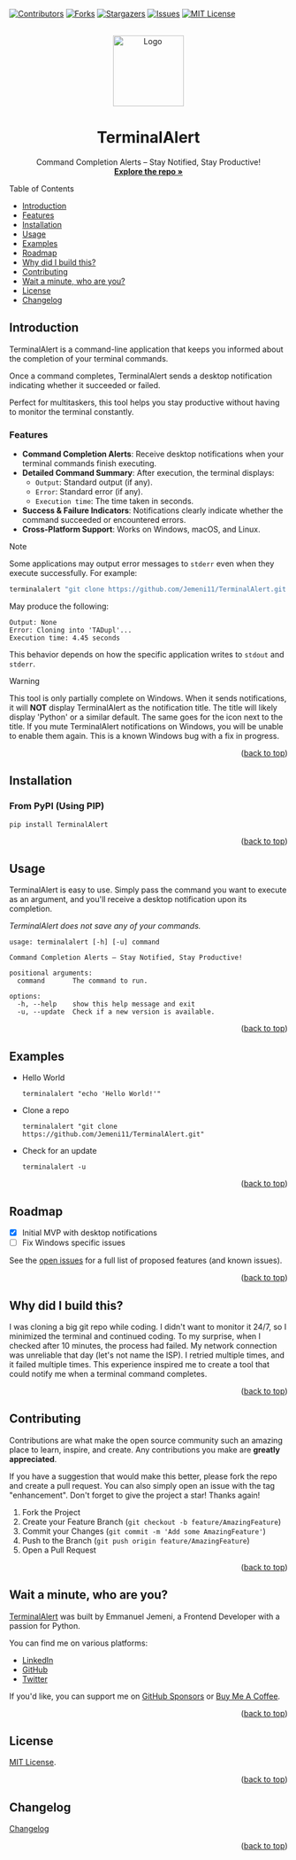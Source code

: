 <a id="readme-top"></a>

<!-- PROJECT SHIELDS -->

[![Contributors][contributors-shield]][contributors-url]
[![Forks][forks-shield]][forks-url]
[![Stargazers][stars-shield]][stars-url]
[![Issues][issues-shield]][issues-url]
[![MIT License][license-shield]][license-url]



<!-- PROJECT LOGO -->
<br />
<div align="center">
  <a href="https://github.com/Jemeni11/TerminalAlert">
    <img src="/TerminalAlert/icons/logo.png" alt="Logo" width="128" height="128">
  </a>

  <h1 align="center">TerminalAlert</h1>

  <p align="center">
    Command Completion Alerts – Stay Notified, Stay Productive!
    <br />
    <a href="https://github.com/Jemeni11/TerminalAlert"><strong>Explore the repo »</strong></a>
  </p>
</div>




Table of Contents

- [Introduction](#introduction)
- [Features](#features)
- [Installation](#installation)
- [Usage](#usage)
- [Examples](#examples)
- [Roadmap](#roadmap)
- [Why did I build this?](#why-did-i-build-this)
- [Contributing](#contributing)
- [Wait a minute, who are you?](#wait-a-minute-who-are-you)
- [License](#license)
- [Changelog](#changelog)

## Introduction

TerminalAlert is a command-line application that keeps you informed about the
completion of your terminal commands.

Once a command completes, TerminalAlert sends a desktop notification indicating whether it succeeded or failed.

Perfect for multitaskers, this tool helps you stay productive without
having to monitor the terminal constantly.

### Features

- **Command Completion Alerts**: Receive desktop notifications when your terminal commands finish executing.
- **Detailed Command Summary**: After execution, the terminal displays:
    - `Output`: Standard output (if any).
    - `Error`: Standard error (if any).
    - `Execution time`: The time taken in seconds.
- **Success & Failure Indicators**: Notifications clearly indicate whether the command succeeded or encountered errors.
- **Cross-Platform Support**: Works on Windows, macOS, and Linux.

> [!NOTE]
>
> Some applications may output error messages to `stderr` even when they execute successfully. For example:
>
> ```bash
> terminalalert "git clone https://github.com/Jemeni11/TerminalAlert.git TADupl"
> ```
> May produce the following:
> ```
> Output: None  
> Error: Cloning into 'TADupl'...  
> Execution time: 4.45 seconds  
> ```
> This behavior depends on how the specific application writes to `stdout` and `stderr`.


> [!WARNING]
>
> This tool is only partially complete on Windows. When it sends notifications,
> it will **NOT** display TerminalAlert as the notification title. The title will likely display 'Python' or a similar
> default.
> The same goes for the icon next to the title. If you mute TerminalAlert notifications
> on Windows, you will be unable to enable them again. This is a known Windows bug with a fix in progress.


<p align="right">(<a href="#readme-top">back to top</a>)</p>

## Installation

### From PyPI (Using PIP)

```
pip install TerminalAlert
```

<p align="right">(<a href="#readme-top">back to top</a>)</p>

## Usage

TerminalAlert is easy to use. Simply pass the command you want to
execute as an argument, and you'll receive a desktop notification upon its completion.

_TerminalAlert does not save any of your commands._

```
usage: terminalalert [-h] [-u] command

Command Completion Alerts – Stay Notified, Stay Productive!

positional arguments:
  command       The command to run.

options:
  -h, --help    show this help message and exit
  -u, --update  Check if a new version is available.
```

<p align="right">(<a href="#readme-top">back to top</a>)</p>

## Examples

- Hello World

    ```
    terminalalert "echo 'Hello World!'"
    ```

- Clone a repo

    ```
    terminalalert "git clone https://github.com/Jemeni11/TerminalAlert.git"
    ```

- Check for an update

    ```
    terminalalert -u
    ```

<p align="right">(<a href="#readme-top">back to top</a>)</p>

## Roadmap

- [x] Initial MVP with desktop notifications
- [ ] Fix Windows specific issues

See the [open issues](https://github.com/Jemeni11/TerminalAlert/issues) for a full list of proposed features (and known
issues).

<p align="right">(<a href="#readme-top">back to top</a>)</p>

## Why did I build this?

I was cloning a big git repo while coding. I didn't want to monitor it 24/7, so I minimized the terminal and continued
coding. To my surprise, when I checked after 10 minutes, the process had failed. My network connection was unreliable
that day (let's not name the ISP). I retried multiple times, and it failed multiple times. This experience inspired me
to create a tool that could notify me when a terminal command completes.

<p align="right">(<a href="#readme-top">back to top</a>)</p>

## Contributing

Contributions are what make the open source community such an amazing place to learn, inspire, and create. Any
contributions you make are **greatly appreciated**.

If you have a suggestion that would make this better, please fork the repo and create a pull request. You can also
simply open an issue with the tag "enhancement".
Don't forget to give the project a star! Thanks again!

1. Fork the Project
2. Create your Feature Branch (`git checkout -b feature/AmazingFeature`)
3. Commit your Changes (`git commit -m 'Add some AmazingFeature'`)
4. Push to the Branch (`git push origin feature/AmazingFeature`)
5. Open a Pull Request

<p align="right">(<a href="#readme-top">back to top</a>)</p>

## Wait a minute, who are you?

[TerminalAlert](https://github.com/Jemeni11/TerminalAlert) was built by Emmanuel Jemeni, a Frontend Developer with a
passion for Python.

You can find me on various platforms:

- [LinkedIn](https://www.linkedin.com/in/emmanuel-jemeni/)
- [GitHub](https://github.com/Jemeni11)
- [Twitter](https://twitter.com/Jemeni11_)

If you'd like, you can support me on [GitHub Sponsors](https://github.com/sponsors/Jemeni11/)
or [Buy Me A Coffee](https://www.buymeacoffee.com/jemeni11).


<p align="right">(<a href="#readme-top">back to top</a>)</p>

## License

[MIT License](/LICENSE).

<p align="right">(<a href="#readme-top">back to top</a>)</p>

## Changelog

[Changelog](/CHANGELOG.md)

<p align="right">(<a href="#readme-top">back to top</a>)</p>


[contributors-shield]: https://img.shields.io/github/contributors/Jemeni11/TerminalAlert.svg?style=for-the-badge

[contributors-url]: https://github.com/Jemeni11/TerminalAlert/graphs/contributors

[forks-shield]: https://img.shields.io/github/forks/Jemeni11/TerminalAlert.svg?style=for-the-badge

[forks-url]: https://github.com/Jemeni11/TerminalAlert/network/members

[stars-shield]: https://img.shields.io/github/stars/Jemeni11/TerminalAlert.svg?style=for-the-badge

[stars-url]: https://github.com/Jemeni11/TerminalAlert/stargazers

[issues-shield]: https://img.shields.io/github/issues/Jemeni11/TerminalAlert.svg?style=for-the-badge

[issues-url]: https://github.com/Jemeni11/TerminalAlert/issues

[license-shield]: https://img.shields.io/github/license/Jemeni11/TerminalAlert.svg?style=for-the-badge

[license-url]: https://github.com/Jemeni11/TerminalAlert/blob/main/LICENSE
